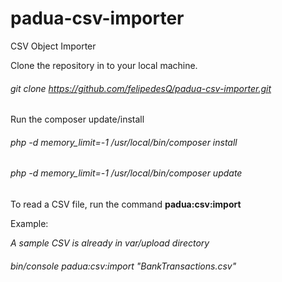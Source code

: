 # padua-csv-importer
CSV Object Importer

Clone the repository in to your local machine.

###### git clone https://github.com/felipedesQ/padua-csv-importer.git

Run the composer update/install

###### php -d memory_limit=-1 /usr/local/bin/composer install
###### php -d memory_limit=-1 /usr/local/bin/composer update

To read a CSV file, run the command **padua:csv:import**

Example:

_A sample CSV is already in var/upload directory_

###### bin/console padua:csv:import "BankTransactions.csv"

